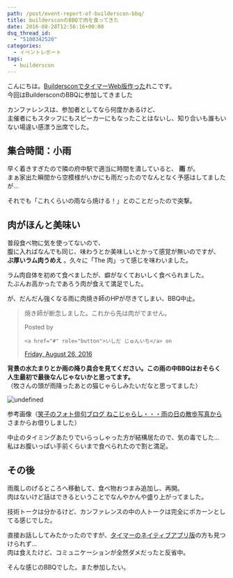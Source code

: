 ```yaml
---
path: /post/event-report-of-builderscon-bbq/
title: buildersconのBBQで肉を食ってきた
date: 2016-08-28T12:56:16+00:00
dsq_thread_id:
  - "5100342520"
categories:
  - イベントレポート
tags:
  - builderscon
---
```

こんにちは。[BuildersconでタイマーWeb版作った](/post/create-session-timer-of-builderscon/)れこです。  
今回はBuildersconのBBQに参加してきました

<!--more-->

カンファレンスは、参加者としてなら何度かあるけど、  
主催者にもスタッフにもスピーカーにもなったことはないし、知り合いも誰もいない場違い感漂う出席でした。

集合時間：小雨
----------------------------------------

早く着きすぎたので隣の府中駅で適当に時間を潰していると、 **雨** が。  
まぁ家出た瞬間から空模様がいかにも雨だったのでなんとなく予感はしてましたが…

それでも「これくらいの雨なら焼ける！」とのことだったので突撃。

肉がほんと美味い
----------------------------------------

普段食べ物に気を使ってないので、  
腹に入ればなんでも同じ、味わうとか美味しいとかって感覚が無いのですが、  
**ぶ厚いラム肉うめえ** 。久々に「The 肉」って感じを味わいました。

ラム肉自体を初めて食べましたが、癖がなくておいしく食べられました。  
たぶんお高かったであろう肉が食えて満足でした。

が、だんだん強くなる雨に肉焼き師のHPが尽きてしまい、BBQ中止。

<div class="fb-post" data-href="https://www.facebook.com/events/1091601347586795/permalink/1126706224076307/" data-width="500" data-show-text="true">
  <blockquote cite="https://www.facebook.com/events/1091601347586795/permalink/1126706224076307/" class="fb-xfbml-parse-ignore">
    <p>
      &#x713c;&#x304d;&#x5e2b;&#x304c;&#x65ad;&#x5ff5;&#x3057;&#x307e;&#x3057;&#x305f;&#x3002;&#x3053;&#x308c;&#x304b;&#x3089;&#x5148;&#x306f;&#x8089;&#x304c;&#x3067;&#x307e;&#x305b;&#x3093;&#x3002;
    </p>Posted by 
    
    <a href="#" role="button">いしだ じゅんいち</a> on

<a href="https://www.facebook.com/events/1091601347586795/permalink/1126706224076307/">Friday, August 26, 2016</a>
  </blockquote>
</div>

**背景の水たまりとか雨の降り具合を見てください。この雨の中BBQはおそらく人生最初で最後なんじゃないかと思ってます。**  
（牧さんの頭が雨降ったあとの猫じゃらしみたいだなと思ってました）

  

![undefined](http://file.syouko.3rin.net/s-IMG_3981.jpg)


参考画像（[笑子のフォト俳句ブログ ねこじゃらし・・・雨の日の散歩写真から](http://syouko.3rin.net/2013%E3%83%95%E3%82%A9%E3%83%88%E4%BF%B3%E5%8F%A5%E7%A7%8B_29/%E3%81%AD%E3%81%93%E3%81%98%E3%82%83%E3%82%89%E3%81%97%E3%83%BB%E3%83%BB%E3%83%BB%E9%9B%A8%E3%81%AE%E6%97%A5%E3%81%AE%E6%95%A3%E6%AD%A9%E5%86%99%E7%9C%9F%E3%81%8B%E3%82%89)さまからお借りしました）

中止のタイミングあたりでいらっしゃった方が結構居たので、気の毒でした…  
私はお腹いっぱい手前くらいまで食べられたので割と満足。

その後
----------------------------------------

雨風しのげるところへ移動して、食べ物おつまみ追加し、再開。  
肉はないけど話はできるということでなんやかんや盛り上がってました。

技術トークは分かるけど、カンファレンスの中の人トークは完全にポカーンとしてる感じでした。

直接お話ししてみたかったのですが、[タイマーのネイティブアプリ版](http://cureapp-dev.hatenablog.com/entry/2016/07/04/120613)の方も見つけられず…  
肉は食えたけど、コミュニケーションが全然ダメだったと反省中。

そんな感じのBBQでした。また参加したい。

<div style="font-size:0px;height:0px;line-height:0px;margin:0;padding:0;clear:both">
</div>